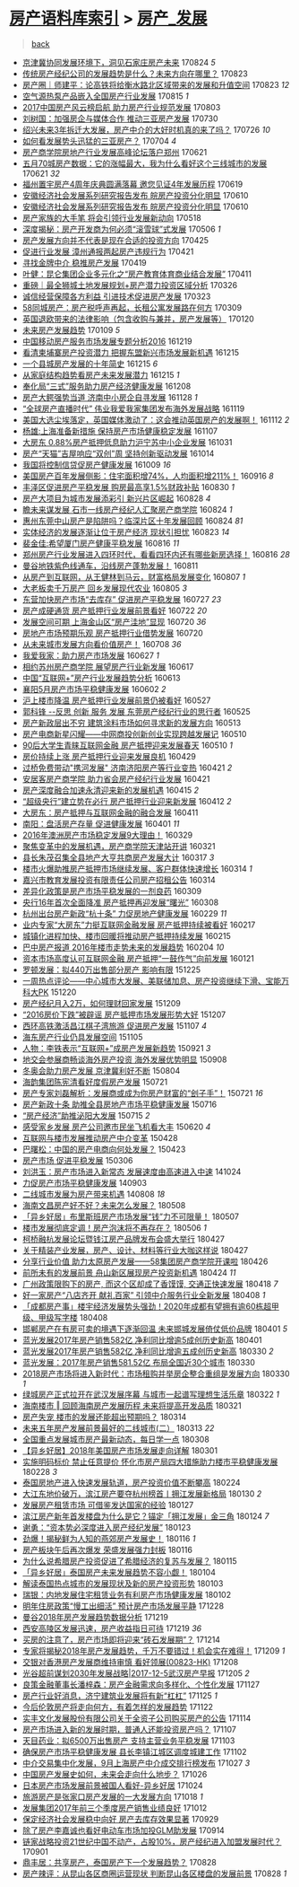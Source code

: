 [房产语料库索引](../../README.md)  > [房产_发展](房产_发展.md)
====
> [back](../README.md)

- [京津冀协同发展环境下，洞见石家庄房产未来](http://jkwz.applinzi.com/ittc/7005430199465018385.html#%E4%BA%AC%E6%B4%A5%E5%86%80%E5%8D%8F%E5%90%8C%E5%8F%91%E5%B1%95%E7%8E%AF%E5%A2%83%E4%B8%8B%EF%BC%8C%E6%B4%9E%E8%A7%81%E7%9F%B3%E5%AE%B6%E5%BA%84%E6%88%BF%E4%BA%A7%E6%9C%AA%E6%9D%A5) 170824 *5* 
- [传统房产经纪公司的发展趋势是什么？未来方向在哪里？](http://jkwz.applinzi.com/ittc/7004935876373906448.html#%E4%BC%A0%E7%BB%9F%E6%88%BF%E4%BA%A7%E7%BB%8F%E7%BA%AA%E5%85%AC%E5%8F%B8%E7%9A%84%E5%8F%91%E5%B1%95%E8%B6%8B%E5%8A%BF%E6%98%AF%E4%BB%80%E4%B9%88%EF%BC%9F%E6%9C%AA%E6%9D%A5%E6%96%B9%E5%90%91%E5%9C%A8%E5%93%AA%E9%87%8C%EF%BC%9F) 170823  
- [房产圈｜师建平：论高铁将给衡水路北区域带来的发展和升值空间](http://jkwz.applinzi.com/ittc/7004924527321285648.html#%E6%88%BF%E4%BA%A7%E5%9C%88%EF%BD%9C%E5%B8%88%E5%BB%BA%E5%B9%B3%EF%BC%9A%E8%AE%BA%E9%AB%98%E9%93%81%E5%B0%86%E7%BB%99%E8%A1%A1%E6%B0%B4%E8%B7%AF%E5%8C%97%E5%8C%BA%E5%9F%9F%E5%B8%A6%E6%9D%A5%E7%9A%84%E5%8F%91%E5%B1%95%E5%92%8C%E5%8D%87%E5%80%BC%E7%A9%BA%E9%97%B4) 170823 *12* 
- [空气源热泵产品嵌入全国房产行业发展](http://jkwz.applinzi.com/ittc/7001979346955535376.html#%E7%A9%BA%E6%B0%94%E6%BA%90%E7%83%AD%E6%B3%B5%E4%BA%A7%E5%93%81%E5%B5%8C%E5%85%A5%E5%85%A8%E5%9B%BD%E6%88%BF%E4%BA%A7%E8%A1%8C%E4%B8%9A%E5%8F%91%E5%B1%95) 170815 *1* 
- [2017中国房产风云榜启航 助力房产行业规范发展](http://jkwz.applinzi.com/ittc/6997677154983478289.html#2017%E4%B8%AD%E5%9B%BD%E6%88%BF%E4%BA%A7%E9%A3%8E%E4%BA%91%E6%A6%9C%E5%90%AF%E8%88%AA+%E5%8A%A9%E5%8A%9B%E6%88%BF%E4%BA%A7%E8%A1%8C%E4%B8%9A%E8%A7%84%E8%8C%83%E5%8F%91%E5%B1%95) 170803  
- [刘树国：加强房企与媒体合作 推动三亚房产发展](http://jkwz.applinzi.com/ittc/6996125214021518352.html#%E5%88%98%E6%A0%91%E5%9B%BD%EF%BC%9A%E5%8A%A0%E5%BC%BA%E6%88%BF%E4%BC%81%E4%B8%8E%E5%AA%92%E4%BD%93%E5%90%88%E4%BD%9C+%E6%8E%A8%E5%8A%A8%E4%B8%89%E4%BA%9A%E6%88%BF%E4%BA%A7%E5%8F%91%E5%B1%95) 170730  
- [绍兴未来3年拆迁大发展，房产中介的大好时机真的来了吗？](http://jkwz.applinzi.com/ittc/6994633474609513488.html#%E7%BB%8D%E5%85%B4%E6%9C%AA%E6%9D%A53%E5%B9%B4%E6%8B%86%E8%BF%81%E5%A4%A7%E5%8F%91%E5%B1%95%EF%BC%8C%E6%88%BF%E4%BA%A7%E4%B8%AD%E4%BB%8B%E7%9A%84%E5%A4%A7%E5%A5%BD%E6%97%B6%E6%9C%BA%E7%9C%9F%E7%9A%84%E6%9D%A5%E4%BA%86%E5%90%97%EF%BC%9F) 170726 *10* 
- [如何看发展势头迅猛的三亚房产？](http://jkwz.applinzi.com/ittc/6986247260076508164.html#%E5%A6%82%E4%BD%95%E7%9C%8B%E5%8F%91%E5%B1%95%E5%8A%BF%E5%A4%B4%E8%BF%85%E7%8C%9B%E7%9A%84%E4%B8%89%E4%BA%9A%E6%88%BF%E4%BA%A7%EF%BC%9F) 170704 *4* 
- [房产商学院房地产行业发展高峰论坛落户郑州](http://jkwz.applinzi.com/ittc/6981672627499172869.html#%E6%88%BF%E4%BA%A7%E5%95%86%E5%AD%A6%E9%99%A2%E6%88%BF%E5%9C%B0%E4%BA%A7%E8%A1%8C%E4%B8%9A%E5%8F%91%E5%B1%95%E9%AB%98%E5%B3%B0%E8%AE%BA%E5%9D%9B%E8%90%BD%E6%88%B7%E9%83%91%E5%B7%9E) 170621  
- [五月70城房产数据：它的涨幅最大，我为什么看好这个三线城市的发展](http://jkwz.applinzi.com/ittc/6981499285211186180.html#%E4%BA%94%E6%9C%8870%E5%9F%8E%E6%88%BF%E4%BA%A7%E6%95%B0%E6%8D%AE%EF%BC%9A%E5%AE%83%E7%9A%84%E6%B6%A8%E5%B9%85%E6%9C%80%E5%A4%A7%EF%BC%8C%E6%88%91%E4%B8%BA%E4%BB%80%E4%B9%88%E7%9C%8B%E5%A5%BD%E8%BF%99%E4%B8%AA%E4%B8%89%E7%BA%BF%E5%9F%8E%E5%B8%82%E7%9A%84%E5%8F%91%E5%B1%95) 170621 *32* 
- [福州置宇房产4周年庆典圆满落幕 邀您见证4年发展历程](http://jkwz.applinzi.com/ittc/6980825893239784452.html#%E7%A6%8F%E5%B7%9E%E7%BD%AE%E5%AE%87%E6%88%BF%E4%BA%A74%E5%91%A8%E5%B9%B4%E5%BA%86%E5%85%B8%E5%9C%86%E6%BB%A1%E8%90%BD%E5%B9%95+%E9%82%80%E6%82%A8%E8%A7%81%E8%AF%814%E5%B9%B4%E5%8F%91%E5%B1%95%E5%8E%86%E7%A8%8B) 170619  
- [安徽经济社会发展系列研究报告发布 皖房产投资分化明显](http://jkwz.applinzi.com/ittc/6977678556199912452.html#%E5%AE%89%E5%BE%BD%E7%BB%8F%E6%B5%8E%E7%A4%BE%E4%BC%9A%E5%8F%91%E5%B1%95%E7%B3%BB%E5%88%97%E7%A0%94%E7%A9%B6%E6%8A%A5%E5%91%8A%E5%8F%91%E5%B8%83+%E7%9A%96%E6%88%BF%E4%BA%A7%E6%8A%95%E8%B5%84%E5%88%86%E5%8C%96%E6%98%8E%E6%98%BE) 170610  
- [安徽经济社会发展系列研究报告发布 皖房产投资分化明显](http://jkwz.applinzi.com/ittc/6977635241198879748.html#%E5%AE%89%E5%BE%BD%E7%BB%8F%E6%B5%8E%E7%A4%BE%E4%BC%9A%E5%8F%91%E5%B1%95%E7%B3%BB%E5%88%97%E7%A0%94%E7%A9%B6%E6%8A%A5%E5%91%8A%E5%8F%91%E5%B8%83+%E7%9A%96%E6%88%BF%E4%BA%A7%E6%8A%95%E8%B5%84%E5%88%86%E5%8C%96%E6%98%8E%E6%98%BE) 170610  
- [房产家族的大手笔 将会引领行业发展新动向](http://jkwz.applinzi.com/ittc/6969036971853743109.html#%E6%88%BF%E4%BA%A7%E5%AE%B6%E6%97%8F%E7%9A%84%E5%A4%A7%E6%89%8B%E7%AC%94+%E5%B0%86%E4%BC%9A%E5%BC%95%E9%A2%86%E8%A1%8C%E4%B8%9A%E5%8F%91%E5%B1%95%E6%96%B0%E5%8A%A8%E5%90%91) 170518  
- [深度揭秘：房产开发商为何必须“滚雪球”式发展](http://jkwz.applinzi.com/ittc/6964201399515612164.html#%E6%B7%B1%E5%BA%A6%E6%8F%AD%E7%A7%98%EF%BC%9A%E6%88%BF%E4%BA%A7%E5%BC%80%E5%8F%91%E5%95%86%E4%B8%BA%E4%BD%95%E5%BF%85%E9%A1%BB%E2%80%9C%E6%BB%9A%E9%9B%AA%E7%90%83%E2%80%9D%E5%BC%8F%E5%8F%91%E5%B1%95) 170506 *1* 
- [房产发展方向并不代表是现在合适的投资方向](http://jkwz.applinzi.com/ittc/6960554430251402245.html#%E6%88%BF%E4%BA%A7%E5%8F%91%E5%B1%95%E6%96%B9%E5%90%91%E5%B9%B6%E4%B8%8D%E4%BB%A3%E8%A1%A8%E6%98%AF%E7%8E%B0%E5%9C%A8%E5%90%88%E9%80%82%E7%9A%84%E6%8A%95%E8%B5%84%E6%96%B9%E5%90%91) 170425  
- [促进行业发展 漳州通报两起房产违规行为](http://jkwz.applinzi.com/ittc/6958889166837384196.html#%E4%BF%83%E8%BF%9B%E8%A1%8C%E4%B8%9A%E5%8F%91%E5%B1%95+%E6%BC%B3%E5%B7%9E%E9%80%9A%E6%8A%A5%E4%B8%A4%E8%B5%B7%E6%88%BF%E4%BA%A7%E8%BF%9D%E8%A7%84%E8%A1%8C%E4%B8%BA) 170421  
- [寻找金牌中介 稳推房产发展](http://jkwz.applinzi.com/ittc/6958176780639798277.html#%E5%AF%BB%E6%89%BE%E9%87%91%E7%89%8C%E4%B8%AD%E4%BB%8B+%E7%A8%B3%E6%8E%A8%E6%88%BF%E4%BA%A7%E5%8F%91%E5%B1%95) 170419  
- [叶健：昆仑集团企业多元化之“房产教育体育商业结合发展”](http://jkwz.applinzi.com/ittc/6955326786975040517.html#%E5%8F%B6%E5%81%A5%EF%BC%9A%E6%98%86%E4%BB%91%E9%9B%86%E5%9B%A2%E4%BC%81%E4%B8%9A%E5%A4%9A%E5%85%83%E5%8C%96%E4%B9%8B%E2%80%9C%E6%88%BF%E4%BA%A7%E6%95%99%E8%82%B2%E4%BD%93%E8%82%B2%E5%95%86%E4%B8%9A%E7%BB%93%E5%90%88%E5%8F%91%E5%B1%95%E2%80%9D) 170411  
- [重磅｜最全狮城土地发展规划+房产潜力投资区域分析](http://jkwz.applinzi.com/ittc/6949453472788382724.html#%E9%87%8D%E7%A3%85%EF%BD%9C%E6%9C%80%E5%85%A8%E7%8B%AE%E5%9F%8E%E5%9C%9F%E5%9C%B0%E5%8F%91%E5%B1%95%E8%A7%84%E5%88%92%2B%E6%88%BF%E4%BA%A7%E6%BD%9C%E5%8A%9B%E6%8A%95%E8%B5%84%E5%8C%BA%E5%9F%9F%E5%88%86%E6%9E%90) 170326  
- [诚信经营保障各方利益 引进技术促进房产发展](http://jkwz.applinzi.com/ittc/6948161198439793669.html#%E8%AF%9A%E4%BF%A1%E7%BB%8F%E8%90%A5%E4%BF%9D%E9%9A%9C%E5%90%84%E6%96%B9%E5%88%A9%E7%9B%8A+%E5%BC%95%E8%BF%9B%E6%8A%80%E6%9C%AF%E4%BF%83%E8%BF%9B%E6%88%BF%E4%BA%A7%E5%8F%91%E5%B1%95) 170323  
- [58同城房产：房产税呼声再起，长租公寓发展路在何方](http://jkwz.applinzi.com/ittc/6943021836429427716.html#58%E5%90%8C%E5%9F%8E%E6%88%BF%E4%BA%A7%EF%BC%9A%E6%88%BF%E4%BA%A7%E7%A8%8E%E5%91%BC%E5%A3%B0%E5%86%8D%E8%B5%B7%EF%BC%8C%E9%95%BF%E7%A7%9F%E5%85%AC%E5%AF%93%E5%8F%91%E5%B1%95%E8%B7%AF%E5%9C%A8%E4%BD%95%E6%96%B9) 170309  
- [英国退欧带来的法律影响（包含收购与兼并，房产发展等）](http://jkwz.applinzi.com/ittc/6925220301838484484.html#%E8%8B%B1%E5%9B%BD%E9%80%80%E6%AC%A7%E5%B8%A6%E6%9D%A5%E7%9A%84%E6%B3%95%E5%BE%8B%E5%BD%B1%E5%93%8D%EF%BC%88%E5%8C%85%E5%90%AB%E6%94%B6%E8%B4%AD%E4%B8%8E%E5%85%BC%E5%B9%B6%EF%BC%8C%E6%88%BF%E4%BA%A7%E5%8F%91%E5%B1%95%E7%AD%89%EF%BC%89) 170120  
- [未来房产发展趋势](http://jkwz.applinzi.com/ittc/6921188227766813700.html#%E6%9C%AA%E6%9D%A5%E6%88%BF%E4%BA%A7%E5%8F%91%E5%B1%95%E8%B6%8B%E5%8A%BF) 170109 *5* 
- [中国移动房产服务市场发展专题分析2016](http://jkwz.applinzi.com/ittc/6913413625535792133.html#%E4%B8%AD%E5%9B%BD%E7%A7%BB%E5%8A%A8%E6%88%BF%E4%BA%A7%E6%9C%8D%E5%8A%A1%E5%B8%82%E5%9C%BA%E5%8F%91%E5%B1%95%E4%B8%93%E9%A2%98%E5%88%86%E6%9E%902016) 161219  
- [看清柬埔寨房产投资潜力 把握东盟新兴市场发展新机遇](http://jkwz.applinzi.com/ittc/6911879301246223365.html#%E7%9C%8B%E6%B8%85%E6%9F%AC%E5%9F%94%E5%AF%A8%E6%88%BF%E4%BA%A7%E6%8A%95%E8%B5%84%E6%BD%9C%E5%8A%9B+%E6%8A%8A%E6%8F%A1%E4%B8%9C%E7%9B%9F%E6%96%B0%E5%85%B4%E5%B8%82%E5%9C%BA%E5%8F%91%E5%B1%95%E6%96%B0%E6%9C%BA%E9%81%87) 161215  
- [一个县城房产发展的十年简史](http://jkwz.applinzi.com/ittc/6911874706780455941.html#%E4%B8%80%E4%B8%AA%E5%8E%BF%E5%9F%8E%E6%88%BF%E4%BA%A7%E5%8F%91%E5%B1%95%E7%9A%84%E5%8D%81%E5%B9%B4%E7%AE%80%E5%8F%B2) 161215 *6* 
- [从家庭结构趋势看房产未来发展潜力](http://jkwz.applinzi.com/ittc/6911817690426901509.html#%E4%BB%8E%E5%AE%B6%E5%BA%AD%E7%BB%93%E6%9E%84%E8%B6%8B%E5%8A%BF%E7%9C%8B%E6%88%BF%E4%BA%A7%E6%9C%AA%E6%9D%A5%E5%8F%91%E5%B1%95%E6%BD%9C%E5%8A%9B) 161215 *1* 
- [奉化局“三式”服务助力房产经济健康发展](http://jkwz.applinzi.com/ittc/6909192262885311493.html#%E5%A5%89%E5%8C%96%E5%B1%80%E2%80%9C%E4%B8%89%E5%BC%8F%E2%80%9D%E6%9C%8D%E5%8A%A1%E5%8A%A9%E5%8A%9B%E6%88%BF%E4%BA%A7%E7%BB%8F%E6%B5%8E%E5%81%A5%E5%BA%B7%E5%8F%91%E5%B1%95) 161208  
- [房产大鳄强势当道 济南中小房企自寻发展](http://jkwz.applinzi.com/ittc/6905610022880281605.html#%E6%88%BF%E4%BA%A7%E5%A4%A7%E9%B3%84%E5%BC%BA%E5%8A%BF%E5%BD%93%E9%81%93+%E6%B5%8E%E5%8D%97%E4%B8%AD%E5%B0%8F%E6%88%BF%E4%BC%81%E8%87%AA%E5%AF%BB%E5%8F%91%E5%B1%95) 161128 *1* 
- [“全球房产直播时代” 伟业我爱我家集团发布海外发展战略](http://jkwz.applinzi.com/ittc/6902223402332324869.html#%E2%80%9C%E5%85%A8%E7%90%83%E6%88%BF%E4%BA%A7%E7%9B%B4%E6%92%AD%E6%97%B6%E4%BB%A3%E2%80%9D+%E4%BC%9F%E4%B8%9A%E6%88%91%E7%88%B1%E6%88%91%E5%AE%B6%E9%9B%86%E5%9B%A2%E5%8F%91%E5%B8%83%E6%B5%B7%E5%A4%96%E5%8F%91%E5%B1%95%E6%88%98%E7%95%A5) 161119  
- [美国大选尘埃落定，英国媒体激动了：这会推动英国房产的发展啊！](http://jkwz.applinzi.com/ittc/6899392913644979205.html#%E7%BE%8E%E5%9B%BD%E5%A4%A7%E9%80%89%E5%B0%98%E5%9F%83%E8%90%BD%E5%AE%9A%EF%BC%8C%E8%8B%B1%E5%9B%BD%E5%AA%92%E4%BD%93%E6%BF%80%E5%8A%A8%E4%BA%86%EF%BC%9A%E8%BF%99%E4%BC%9A%E6%8E%A8%E5%8A%A8%E8%8B%B1%E5%9B%BD%E6%88%BF%E4%BA%A7%E7%9A%84%E5%8F%91%E5%B1%95%E5%95%8A%EF%BC%81) 161112 *2* 
- [杨雄:上海准备新措施 保持房产市场健康稳定发展](http://jkwz.applinzi.com/ittc/6897723111511688196.html#%E6%9D%A8%E9%9B%84%3A%E4%B8%8A%E6%B5%B7%E5%87%86%E5%A4%87%E6%96%B0%E6%8E%AA%E6%96%BD+%E4%BF%9D%E6%8C%81%E6%88%BF%E4%BA%A7%E5%B8%82%E5%9C%BA%E5%81%A5%E5%BA%B7%E7%A8%B3%E5%AE%9A%E5%8F%91%E5%B1%95) 161107  
- [大房东 0.88%房产抵押低息助力沪宁苏中小企业发展](http://jkwz.applinzi.com/ittc/6895198254282572804.html#%E5%A4%A7%E6%88%BF%E4%B8%9C+0.88%25%E6%88%BF%E4%BA%A7%E6%8A%B5%E6%8A%BC%E4%BD%8E%E6%81%AF%E5%8A%A9%E5%8A%9B%E6%B2%AA%E5%AE%81%E8%8B%8F%E4%B8%AD%E5%B0%8F%E4%BC%81%E4%B8%9A%E5%8F%91%E5%B1%95) 161031  
- [房产“天猫”吉屋响应“双创”周 坚持创新驱动发展](http://jkwz.applinzi.com/ittc/6888808974102561796.html#%E6%88%BF%E4%BA%A7%E2%80%9C%E5%A4%A9%E7%8C%AB%E2%80%9D%E5%90%89%E5%B1%8B%E5%93%8D%E5%BA%94%E2%80%9C%E5%8F%8C%E5%88%9B%E2%80%9D%E5%91%A8+%E5%9D%9A%E6%8C%81%E5%88%9B%E6%96%B0%E9%A9%B1%E5%8A%A8%E5%8F%91%E5%B1%95) 161014  
- [我国将控制信贷促房产健康发展](http://jkwz.applinzi.com/ittc/6886828647901561860.html#%E6%88%91%E5%9B%BD%E5%B0%86%E6%8E%A7%E5%88%B6%E4%BF%A1%E8%B4%B7%E4%BF%83%E6%88%BF%E4%BA%A7%E5%81%A5%E5%BA%B7%E5%8F%91%E5%B1%95) 161009 *16* 
- [美国房产百年发展侧影：住宅面积增74%，人均面积增211%！](http://jkwz.applinzi.com/ittc/6878491061814559749.html#%E7%BE%8E%E5%9B%BD%E6%88%BF%E4%BA%A7%E7%99%BE%E5%B9%B4%E5%8F%91%E5%B1%95%E4%BE%A7%E5%BD%B1%EF%BC%9A%E4%BD%8F%E5%AE%85%E9%9D%A2%E7%A7%AF%E5%A2%9E74%25%EF%BC%8C%E4%BA%BA%E5%9D%87%E9%9D%A2%E7%A7%AF%E5%A2%9E211%25%EF%BC%81) 160916 *8* 
- [丰泽区促进房产平稳发展 购房最高享1.5%财政补贴](http://jkwz.applinzi.com/ittc/6872075780598793221.html#%E4%B8%B0%E6%B3%BD%E5%8C%BA%E4%BF%83%E8%BF%9B%E6%88%BF%E4%BA%A7%E5%B9%B3%E7%A8%B3%E5%8F%91%E5%B1%95+%E8%B4%AD%E6%88%BF%E6%9C%80%E9%AB%98%E4%BA%AB1.5%25%E8%B4%A2%E6%94%BF%E8%A1%A5%E8%B4%B4) 160830 *1* 
- [房产大项目为城市发展添彩引 新兴片区崛起](http://jkwz.applinzi.com/ittc/6871316245617574916.html#%E6%88%BF%E4%BA%A7%E5%A4%A7%E9%A1%B9%E7%9B%AE%E4%B8%BA%E5%9F%8E%E5%B8%82%E5%8F%91%E5%B1%95%E6%B7%BB%E5%BD%A9%E5%BC%95+%E6%96%B0%E5%85%B4%E7%89%87%E5%8C%BA%E5%B4%9B%E8%B5%B7) 160828 *4* 
- [瞻未来谋发展 石市一线房产经纪人汇聚房产商学院](http://jkwz.applinzi.com/ittc/6870058671966520325.html#%E7%9E%BB%E6%9C%AA%E6%9D%A5%E8%B0%8B%E5%8F%91%E5%B1%95+%E7%9F%B3%E5%B8%82%E4%B8%80%E7%BA%BF%E6%88%BF%E4%BA%A7%E7%BB%8F%E7%BA%AA%E4%BA%BA%E6%B1%87%E8%81%9A%E6%88%BF%E4%BA%A7%E5%95%86%E5%AD%A6%E9%99%A2) 160824 *1* 
- [惠州东莞中山房产是陷阱吗？临深片区十年发展回顾](http://jkwz.applinzi.com/ittc/6869861527833805828.html#%E6%83%A0%E5%B7%9E%E4%B8%9C%E8%8E%9E%E4%B8%AD%E5%B1%B1%E6%88%BF%E4%BA%A7%E6%98%AF%E9%99%B7%E9%98%B1%E5%90%97%EF%BC%9F%E4%B8%B4%E6%B7%B1%E7%89%87%E5%8C%BA%E5%8D%81%E5%B9%B4%E5%8F%91%E5%B1%95%E5%9B%9E%E9%A1%BE) 160824 *81* 
- [实体经济的发展逐渐让位于房产经济 现状引担忧](http://jkwz.applinzi.com/ittc/6869600655530001413.html#%E5%AE%9E%E4%BD%93%E7%BB%8F%E6%B5%8E%E7%9A%84%E5%8F%91%E5%B1%95%E9%80%90%E6%B8%90%E8%AE%A9%E4%BD%8D%E4%BA%8E%E6%88%BF%E4%BA%A7%E7%BB%8F%E6%B5%8E+%E7%8E%B0%E7%8A%B6%E5%BC%95%E6%8B%85%E5%BF%A7) 160823 *14* 
- [裴金佳:希望厦门房产健康平稳发展](http://jkwz.applinzi.com/ittc/6867069998920631301.html#%E8%A3%B4%E9%87%91%E4%BD%B3%3A%E5%B8%8C%E6%9C%9B%E5%8E%A6%E9%97%A8%E6%88%BF%E4%BA%A7%E5%81%A5%E5%BA%B7%E5%B9%B3%E7%A8%B3%E5%8F%91%E5%B1%95) 160816 *11* 
- [郑州房产行业发展进入四环时代，看看四环内还有哪些新房选择！](http://jkwz.applinzi.com/ittc/6866909348307141636.html#%E9%83%91%E5%B7%9E%E6%88%BF%E4%BA%A7%E8%A1%8C%E4%B8%9A%E5%8F%91%E5%B1%95%E8%BF%9B%E5%85%A5%E5%9B%9B%E7%8E%AF%E6%97%B6%E4%BB%A3%EF%BC%8C%E7%9C%8B%E7%9C%8B%E5%9B%9B%E7%8E%AF%E5%86%85%E8%BF%98%E6%9C%89%E5%93%AA%E4%BA%9B%E6%96%B0%E6%88%BF%E9%80%89%E6%8B%A9%EF%BC%81) 160816 *28* 
- [曼谷地铁紫色线通车，沿线房产蓬勃发展！](http://jkwz.applinzi.com/ittc/6865169797121311749.html#%E6%9B%BC%E8%B0%B7%E5%9C%B0%E9%93%81%E7%B4%AB%E8%89%B2%E7%BA%BF%E9%80%9A%E8%BD%A6%EF%BC%8C%E6%B2%BF%E7%BA%BF%E6%88%BF%E4%BA%A7%E8%93%AC%E5%8B%83%E5%8F%91%E5%B1%95%EF%BC%81) 160811  
- [从房产到互联网，从王健林到马云，财富格局发展变化](http://jkwz.applinzi.com/ittc/6863664262144328709.html#%E4%BB%8E%E6%88%BF%E4%BA%A7%E5%88%B0%E4%BA%92%E8%81%94%E7%BD%91%EF%BC%8C%E4%BB%8E%E7%8E%8B%E5%81%A5%E6%9E%97%E5%88%B0%E9%A9%AC%E4%BA%91%EF%BC%8C%E8%B4%A2%E5%AF%8C%E6%A0%BC%E5%B1%80%E5%8F%91%E5%B1%95%E5%8F%98%E5%8C%96) 160807 *1* 
- [大老板卖千万房产 回乡发展现代农业](http://jkwz.applinzi.com/ittc/6862907526563234820.html#%E5%A4%A7%E8%80%81%E6%9D%BF%E5%8D%96%E5%8D%83%E4%B8%87%E6%88%BF%E4%BA%A7+%E5%9B%9E%E4%B9%A1%E5%8F%91%E5%B1%95%E7%8E%B0%E4%BB%A3%E5%86%9C%E4%B8%9A) 160805 *3* 
- [东营加快房产市场“去库存” 促进房产平稳发展](http://jkwz.applinzi.com/ittc/6859475242761864197.html#%E4%B8%9C%E8%90%A5%E5%8A%A0%E5%BF%AB%E6%88%BF%E4%BA%A7%E5%B8%82%E5%9C%BA%E2%80%9C%E5%8E%BB%E5%BA%93%E5%AD%98%E2%80%9D+%E4%BF%83%E8%BF%9B%E6%88%BF%E4%BA%A7%E5%B9%B3%E7%A8%B3%E5%8F%91%E5%B1%95) 160727 *23* 
- [房产成硬通货 房产抵押行业发展前景看好](http://jkwz.applinzi.com/ittc/6857693913598657541.html#%E6%88%BF%E4%BA%A7%E6%88%90%E7%A1%AC%E9%80%9A%E8%B4%A7+%E6%88%BF%E4%BA%A7%E6%8A%B5%E6%8A%BC%E8%A1%8C%E4%B8%9A%E5%8F%91%E5%B1%95%E5%89%8D%E6%99%AF%E7%9C%8B%E5%A5%BD) 160722 *20* 
- [发展空间可期 上海金山区“房产洼地”显现](http://jkwz.applinzi.com/ittc/6856977016976573444.html#%E5%8F%91%E5%B1%95%E7%A9%BA%E9%97%B4%E5%8F%AF%E6%9C%9F+%E4%B8%8A%E6%B5%B7%E9%87%91%E5%B1%B1%E5%8C%BA%E2%80%9C%E6%88%BF%E4%BA%A7%E6%B4%BC%E5%9C%B0%E2%80%9D%E6%98%BE%E7%8E%B0) 160720 *36* 
- [房地产市场预期乐观 房产抵押行业借势发展](http://jkwz.applinzi.com/ittc/6856966563978281988.html#%E6%88%BF%E5%9C%B0%E4%BA%A7%E5%B8%82%E5%9C%BA%E9%A2%84%E6%9C%9F%E4%B9%90%E8%A7%82+%E6%88%BF%E4%BA%A7%E6%8A%B5%E6%8A%BC%E8%A1%8C%E4%B8%9A%E5%80%9F%E5%8A%BF%E5%8F%91%E5%B1%95) 160720  
- [从未来城市发展方向看价值房产！](http://jkwz.applinzi.com/ittc/6852416173031031813.html#%E4%BB%8E%E6%9C%AA%E6%9D%A5%E5%9F%8E%E5%B8%82%E5%8F%91%E5%B1%95%E6%96%B9%E5%90%91%E7%9C%8B%E4%BB%B7%E5%80%BC%E6%88%BF%E4%BA%A7%EF%BC%81) 160708 *36* 
- [我爱我家：助力房产市场发展](http://jkwz.applinzi.com/ittc/6848445118490870788.html#%E6%88%91%E7%88%B1%E6%88%91%E5%AE%B6%EF%BC%9A%E5%8A%A9%E5%8A%9B%E6%88%BF%E4%BA%A7%E5%B8%82%E5%9C%BA%E5%8F%91%E5%B1%95) 160627 *1* 
- [相约苏州房产商学院 展望房产行业新发展](http://jkwz.applinzi.com/ittc/6844707724994282501.html#%E7%9B%B8%E7%BA%A6%E8%8B%8F%E5%B7%9E%E6%88%BF%E4%BA%A7%E5%95%86%E5%AD%A6%E9%99%A2+%E5%B1%95%E6%9C%9B%E6%88%BF%E4%BA%A7%E8%A1%8C%E4%B8%9A%E6%96%B0%E5%8F%91%E5%B1%95) 160617  
- [中国“互联网+”房产行业发展趋势分析](http://jkwz.applinzi.com/ittc/6843173101537592324.html#%E4%B8%AD%E5%9B%BD%E2%80%9C%E4%BA%92%E8%81%94%E7%BD%91%2B%E2%80%9D%E6%88%BF%E4%BA%A7%E8%A1%8C%E4%B8%9A%E5%8F%91%E5%B1%95%E8%B6%8B%E5%8A%BF%E5%88%86%E6%9E%90) 160613  
- [襄阳5月房产市场平稳健康发展](http://jkwz.applinzi.com/ittc/6839061747142755332.html#%E8%A5%84%E9%98%B35%E6%9C%88%E6%88%BF%E4%BA%A7%E5%B8%82%E5%9C%BA%E5%B9%B3%E7%A8%B3%E5%81%A5%E5%BA%B7%E5%8F%91%E5%B1%95) 160602 *2* 
- [沪上楼市降温 房产抵押行业发展前景仍被看好](http://jkwz.applinzi.com/ittc/6836879066594280453.html#%E6%B2%AA%E4%B8%8A%E6%A5%BC%E5%B8%82%E9%99%8D%E6%B8%A9+%E6%88%BF%E4%BA%A7%E6%8A%B5%E6%8A%BC%E8%A1%8C%E4%B8%9A%E5%8F%91%E5%B1%95%E5%89%8D%E6%99%AF%E4%BB%8D%E8%A2%AB%E7%9C%8B%E5%A5%BD) 160527  
- [郭科锋 --反思 创新 服务 发展 东莞房产经纪行业的思行者](http://jkwz.applinzi.com/ittc/6836113712444081156.html#%E9%83%AD%E7%A7%91%E9%94%8B+--%E5%8F%8D%E6%80%9D+%E5%88%9B%E6%96%B0+%E6%9C%8D%E5%8A%A1+%E5%8F%91%E5%B1%95+%E4%B8%9C%E8%8E%9E%E6%88%BF%E4%BA%A7%E7%BB%8F%E7%BA%AA%E8%A1%8C%E4%B8%9A%E7%9A%84%E6%80%9D%E8%A1%8C%E8%80%85) 160525  
- [房产新政层出不穷 建筑涂料市场如何寻求新的发展方向](http://jkwz.applinzi.com/ittc/6831638098114774021.html#%E6%88%BF%E4%BA%A7%E6%96%B0%E6%94%BF%E5%B1%82%E5%87%BA%E4%B8%8D%E7%A9%B7+%E5%BB%BA%E7%AD%91%E6%B6%82%E6%96%99%E5%B8%82%E5%9C%BA%E5%A6%82%E4%BD%95%E5%AF%BB%E6%B1%82%E6%96%B0%E7%9A%84%E5%8F%91%E5%B1%95%E6%96%B9%E5%90%91) 160513  
- [房产电商新星闪耀——中网商投创新创业实现跨越发展记](http://jkwz.applinzi.com/ittc/6830662902755099653.html#%E6%88%BF%E4%BA%A7%E7%94%B5%E5%95%86%E6%96%B0%E6%98%9F%E9%97%AA%E8%80%80%E2%80%94%E2%80%94%E4%B8%AD%E7%BD%91%E5%95%86%E6%8A%95%E5%88%9B%E6%96%B0%E5%88%9B%E4%B8%9A%E5%AE%9E%E7%8E%B0%E8%B7%A8%E8%B6%8A%E5%8F%91%E5%B1%95%E8%AE%B0) 160510  
- [90后大学生青睐互联网金融 房产抵押迎来发展春天](http://jkwz.applinzi.com/ittc/6830546716105114629.html#90%E5%90%8E%E5%A4%A7%E5%AD%A6%E7%94%9F%E9%9D%92%E7%9D%90%E4%BA%92%E8%81%94%E7%BD%91%E9%87%91%E8%9E%8D+%E6%88%BF%E4%BA%A7%E6%8A%B5%E6%8A%BC%E8%BF%8E%E6%9D%A5%E5%8F%91%E5%B1%95%E6%98%A5%E5%A4%A9) 160510 *1* 
- [房价持续上涨 房产抵押行业迎来发展良机](http://jkwz.applinzi.com/ittc/6826529053133505540.html#%E6%88%BF%E4%BB%B7%E6%8C%81%E7%BB%AD%E4%B8%8A%E6%B6%A8+%E6%88%BF%E4%BA%A7%E6%8A%B5%E6%8A%BC%E8%A1%8C%E4%B8%9A%E8%BF%8E%E6%9D%A5%E5%8F%91%E5%B1%95%E8%89%AF%E6%9C%BA) 160429  
- [过桥免费带动&quot;携河发展&quot; 济南济阳房产等行业变热](http://jkwz.applinzi.com/ittc/6823545320495383557.html#%E8%BF%87%E6%A1%A5%E5%85%8D%E8%B4%B9%E5%B8%A6%E5%8A%A8%26quot%3B%E6%90%BA%E6%B2%B3%E5%8F%91%E5%B1%95%26quot%3B+%E6%B5%8E%E5%8D%97%E6%B5%8E%E9%98%B3%E6%88%BF%E4%BA%A7%E7%AD%89%E8%A1%8C%E4%B8%9A%E5%8F%98%E7%83%AD) 160421 *2* 
- [安居客房产商学院 助力省会房产经纪行业发展](http://jkwz.applinzi.com/ittc/6823469691057996805.html#%E5%AE%89%E5%B1%85%E5%AE%A2%E6%88%BF%E4%BA%A7%E5%95%86%E5%AD%A6%E9%99%A2+%E5%8A%A9%E5%8A%9B%E7%9C%81%E4%BC%9A%E6%88%BF%E4%BA%A7%E7%BB%8F%E7%BA%AA%E8%A1%8C%E4%B8%9A%E5%8F%91%E5%B1%95) 160421  
- [房产深度融合加速永清迎来新的发展机遇](http://jkwz.applinzi.com/ittc/6821312640353567749.html#%E6%88%BF%E4%BA%A7%E6%B7%B1%E5%BA%A6%E8%9E%8D%E5%90%88%E5%8A%A0%E9%80%9F%E6%B0%B8%E6%B8%85%E8%BF%8E%E6%9D%A5%E6%96%B0%E7%9A%84%E5%8F%91%E5%B1%95%E6%9C%BA%E9%81%87) 160415 *2* 
- [“超级央行”建立势在必行 房产抵押行业迎来新发展](http://jkwz.applinzi.com/ittc/6820267022579401732.html#%E2%80%9C%E8%B6%85%E7%BA%A7%E5%A4%AE%E8%A1%8C%E2%80%9D%E5%BB%BA%E7%AB%8B%E5%8A%BF%E5%9C%A8%E5%BF%85%E8%A1%8C+%E6%88%BF%E4%BA%A7%E6%8A%B5%E6%8A%BC%E8%A1%8C%E4%B8%9A%E8%BF%8E%E6%9D%A5%E6%96%B0%E5%8F%91%E5%B1%95) 160412 *2* 
- [大房东：房产抵押与互联网金融的融合发展](http://jkwz.applinzi.com/ittc/6819850950571197445.html#%E5%A4%A7%E6%88%BF%E4%B8%9C%EF%BC%9A%E6%88%BF%E4%BA%A7%E6%8A%B5%E6%8A%BC%E4%B8%8E%E4%BA%92%E8%81%94%E7%BD%91%E9%87%91%E8%9E%8D%E7%9A%84%E8%9E%8D%E5%90%88%E5%8F%91%E5%B1%95) 160411  
- [南阳：盘活房产存量 促进健康发展](http://jkwz.applinzi.com/ittc/6816139913011414020.html#%E5%8D%97%E9%98%B3%EF%BC%9A%E7%9B%98%E6%B4%BB%E6%88%BF%E4%BA%A7%E5%AD%98%E9%87%8F+%E4%BF%83%E8%BF%9B%E5%81%A5%E5%BA%B7%E5%8F%91%E5%B1%95) 160401 *11* 
- [2016年澳洲房产市场稳定发展9大理由！](http://jkwz.applinzi.com/ittc/6815020912277455876.html#2016%E5%B9%B4%E6%BE%B3%E6%B4%B2%E6%88%BF%E4%BA%A7%E5%B8%82%E5%9C%BA%E7%A8%B3%E5%AE%9A%E5%8F%91%E5%B1%959%E5%A4%A7%E7%90%86%E7%94%B1%EF%BC%81) 160329  
- [聚焦变革中的发展机遇，房产商学院天津站开讲](http://jkwz.applinzi.com/ittc/6812081207508468740.html#%E8%81%9A%E7%84%A6%E5%8F%98%E9%9D%A9%E4%B8%AD%E7%9A%84%E5%8F%91%E5%B1%95%E6%9C%BA%E9%81%87%EF%BC%8C%E6%88%BF%E4%BA%A7%E5%95%86%E5%AD%A6%E9%99%A2%E5%A4%A9%E6%B4%A5%E7%AB%99%E5%BC%80%E8%AE%B2) 160321  
- [县长朱茂召集全县地产大亨共商房产发展大计](http://jkwz.applinzi.com/ittc/6810585289386886149.html#%E5%8E%BF%E9%95%BF%E6%9C%B1%E8%8C%82%E5%8F%AC%E9%9B%86%E5%85%A8%E5%8E%BF%E5%9C%B0%E4%BA%A7%E5%A4%A7%E4%BA%A8%E5%85%B1%E5%95%86%E6%88%BF%E4%BA%A7%E5%8F%91%E5%B1%95%E5%A4%A7%E8%AE%A1) 160317 *3* 
- [楼市火爆助推房产抵押市场继续发展、客户群体快速增长](http://jkwz.applinzi.com/ittc/6809523367304496132.html#%E6%A5%BC%E5%B8%82%E7%81%AB%E7%88%86%E5%8A%A9%E6%8E%A8%E6%88%BF%E4%BA%A7%E6%8A%B5%E6%8A%BC%E5%B8%82%E5%9C%BA%E7%BB%A7%E7%BB%AD%E5%8F%91%E5%B1%95%E3%80%81%E5%AE%A2%E6%88%B7%E7%BE%A4%E4%BD%93%E5%BF%AB%E9%80%9F%E5%A2%9E%E9%95%BF) 160314 *1* 
- [嘉兴市教育发展投资有限责任公司房产招租公告](http://jkwz.applinzi.com/ittc/6809434135898620932.html#%E5%98%89%E5%85%B4%E5%B8%82%E6%95%99%E8%82%B2%E5%8F%91%E5%B1%95%E6%8A%95%E8%B5%84%E6%9C%89%E9%99%90%E8%B4%A3%E4%BB%BB%E5%85%AC%E5%8F%B8%E6%88%BF%E4%BA%A7%E6%8B%9B%E7%A7%9F%E5%85%AC%E5%91%8A) 160314  
- [差异化政策是房产市场平稳发展的一剂良药](http://jkwz.applinzi.com/ittc/6807540836199826436.html#%E5%B7%AE%E5%BC%82%E5%8C%96%E6%94%BF%E7%AD%96%E6%98%AF%E6%88%BF%E4%BA%A7%E5%B8%82%E5%9C%BA%E5%B9%B3%E7%A8%B3%E5%8F%91%E5%B1%95%E7%9A%84%E4%B8%80%E5%89%82%E8%89%AF%E8%8D%AF) 160309  
- [央行16年首次全面降准 房产抵押再迎发展“曙光”](http://jkwz.applinzi.com/ittc/6807228324090741765.html#%E5%A4%AE%E8%A1%8C16%E5%B9%B4%E9%A6%96%E6%AC%A1%E5%85%A8%E9%9D%A2%E9%99%8D%E5%87%86+%E6%88%BF%E4%BA%A7%E6%8A%B5%E6%8A%BC%E5%86%8D%E8%BF%8E%E5%8F%91%E5%B1%95%E2%80%9C%E6%9B%99%E5%85%89%E2%80%9D) 160308  
- [杭州出台房产新政“杭十条” 力促房地产健康发展](http://jkwz.applinzi.com/ittc/6804260842124084229.html#%E6%9D%AD%E5%B7%9E%E5%87%BA%E5%8F%B0%E6%88%BF%E4%BA%A7%E6%96%B0%E6%94%BF%E2%80%9C%E6%9D%AD%E5%8D%81%E6%9D%A1%E2%80%9D+%E5%8A%9B%E4%BF%83%E6%88%BF%E5%9C%B0%E4%BA%A7%E5%81%A5%E5%BA%B7%E5%8F%91%E5%B1%95) 160229 *11* 
- [业内专家“大房东”力挺互联网金融发展 房产抵押持续被看好](http://jkwz.applinzi.com/ittc/6799812223719441412.html#%E4%B8%9A%E5%86%85%E4%B8%93%E5%AE%B6%E2%80%9C%E5%A4%A7%E6%88%BF%E4%B8%9C%E2%80%9D%E5%8A%9B%E6%8C%BA%E4%BA%92%E8%81%94%E7%BD%91%E9%87%91%E8%9E%8D%E5%8F%91%E5%B1%95+%E6%88%BF%E4%BA%A7%E6%8A%B5%E6%8A%BC%E6%8C%81%E7%BB%AD%E8%A2%AB%E7%9C%8B%E5%A5%BD) 160217  
- [城镇化进程加快、楼市回暖将推动房产抵押持续发展](http://jkwz.applinzi.com/ittc/6799141463229203460.html#%E5%9F%8E%E9%95%87%E5%8C%96%E8%BF%9B%E7%A8%8B%E5%8A%A0%E5%BF%AB%E3%80%81%E6%A5%BC%E5%B8%82%E5%9B%9E%E6%9A%96%E5%B0%86%E6%8E%A8%E5%8A%A8%E6%88%BF%E4%BA%A7%E6%8A%B5%E6%8A%BC%E6%8C%81%E7%BB%AD%E5%8F%91%E5%B1%95) 160215  
- [巴中房产报道 2016年楼市走势未来的发展趋势](http://jkwz.applinzi.com/ittc/6794904623164949508.html#%E5%B7%B4%E4%B8%AD%E6%88%BF%E4%BA%A7%E6%8A%A5%E9%81%93+2016%E5%B9%B4%E6%A5%BC%E5%B8%82%E8%B5%B0%E5%8A%BF%E6%9C%AA%E6%9D%A5%E7%9A%84%E5%8F%91%E5%B1%95%E8%B6%8B%E5%8A%BF) 160204 *10* 
- [资本市场高度认可互联网金融 房产抵押“一鼓作气”向前发展](http://jkwz.applinzi.com/ittc/6789820008603583493.html#%E8%B5%84%E6%9C%AC%E5%B8%82%E5%9C%BA%E9%AB%98%E5%BA%A6%E8%AE%A4%E5%8F%AF%E4%BA%92%E8%81%94%E7%BD%91%E9%87%91%E8%9E%8D+%E6%88%BF%E4%BA%A7%E6%8A%B5%E6%8A%BC%E2%80%9C%E4%B8%80%E9%BC%93%E4%BD%9C%E6%B0%94%E2%80%9D%E5%90%91%E5%89%8D%E5%8F%91%E5%B1%95) 160121  
- [罗顿发展：拟440万出售部分房产 影响有限](http://jkwz.applinzi.com/ittc/6779831343995421700.html#%E7%BD%97%E9%A1%BF%E5%8F%91%E5%B1%95%EF%BC%9A%E6%8B%9F440%E4%B8%87%E5%87%BA%E5%94%AE%E9%83%A8%E5%88%86%E6%88%BF%E4%BA%A7+%E5%BD%B1%E5%93%8D%E6%9C%89%E9%99%90) 151225  
- [一周热点评论——中心城市大发展、美联储加息、房产投资继续下滑、宝能万科大PK](http://jkwz.applinzi.com/ittc/6777797356724683781.html#%E4%B8%80%E5%91%A8%E7%83%AD%E7%82%B9%E8%AF%84%E8%AE%BA%E2%80%94%E2%80%94%E4%B8%AD%E5%BF%83%E5%9F%8E%E5%B8%82%E5%A4%A7%E5%8F%91%E5%B1%95%E3%80%81%E7%BE%8E%E8%81%94%E5%82%A8%E5%8A%A0%E6%81%AF%E3%80%81%E6%88%BF%E4%BA%A7%E6%8A%95%E8%B5%84%E7%BB%A7%E7%BB%AD%E4%B8%8B%E6%BB%91%E3%80%81%E5%AE%9D%E8%83%BD%E4%B8%87%E7%A7%91%E5%A4%A7PK) 151220  
- [房产经纪月入2万，如何理财回家发展](http://jkwz.applinzi.com/ittc/6773831591415776261.html#%E6%88%BF%E4%BA%A7%E7%BB%8F%E7%BA%AA%E6%9C%88%E5%85%A52%E4%B8%87%EF%BC%8C%E5%A6%82%E4%BD%95%E7%90%86%E8%B4%A2%E5%9B%9E%E5%AE%B6%E5%8F%91%E5%B1%95) 151209  
- [“2016房价下跌”被辟谣 房产抵押市场发展形势大好](http://jkwz.applinzi.com/ittc/6773058890786931717.html#%E2%80%9C2016%E6%88%BF%E4%BB%B7%E4%B8%8B%E8%B7%8C%E2%80%9D%E8%A2%AB%E8%BE%9F%E8%B0%A3+%E6%88%BF%E4%BA%A7%E6%8A%B5%E6%8A%BC%E5%B8%82%E5%9C%BA%E5%8F%91%E5%B1%95%E5%BD%A2%E5%8A%BF%E5%A4%A7%E5%A5%BD) 151207  
- [西环高铁激活昌江棋子湾旅游 促进房产发展](http://jkwz.applinzi.com/ittc/6761874068873937925.html#%E8%A5%BF%E7%8E%AF%E9%AB%98%E9%93%81%E6%BF%80%E6%B4%BB%E6%98%8C%E6%B1%9F%E6%A3%8B%E5%AD%90%E6%B9%BE%E6%97%85%E6%B8%B8+%E4%BF%83%E8%BF%9B%E6%88%BF%E4%BA%A7%E5%8F%91%E5%B1%95) 151107 *4* 
- [海东房产行业仍具发展空间](http://jkwz.applinzi.com/ittc/6761152751010857988.html#%E6%B5%B7%E4%B8%9C%E6%88%BF%E4%BA%A7%E8%A1%8C%E4%B8%9A%E4%BB%8D%E5%85%B7%E5%8F%91%E5%B1%95%E7%A9%BA%E9%97%B4) 151105  
- [人物：李铁表示“互联网+”成房产发展新趋势](http://jkwz.applinzi.com/ittc/6744423545209783301.html#%E4%BA%BA%E7%89%A9%EF%BC%9A%E6%9D%8E%E9%93%81%E8%A1%A8%E7%A4%BA%E2%80%9C%E4%BA%92%E8%81%94%E7%BD%91%2B%E2%80%9D%E6%88%90%E6%88%BF%E4%BA%A7%E5%8F%91%E5%B1%95%E6%96%B0%E8%B6%8B%E5%8A%BF) 150921 *3* 
- [地交会参展商畅谈海外房产投资 海外发展优势明显](http://jkwz.applinzi.com/ittc/6739723734295561220.html#%E5%9C%B0%E4%BA%A4%E4%BC%9A%E5%8F%82%E5%B1%95%E5%95%86%E7%95%85%E8%B0%88%E6%B5%B7%E5%A4%96%E6%88%BF%E4%BA%A7%E6%8A%95%E8%B5%84+%E6%B5%B7%E5%A4%96%E5%8F%91%E5%B1%95%E4%BC%98%E5%8A%BF%E6%98%8E%E6%98%BE) 150908  
- [冬奥会助力房产发展 京津冀利好不断](http://jkwz.applinzi.com/ittc/547650615547049449.html#%E5%86%AC%E5%A5%A5%E4%BC%9A%E5%8A%A9%E5%8A%9B%E6%88%BF%E4%BA%A7%E5%8F%91%E5%B1%95+%E4%BA%AC%E6%B4%A5%E5%86%80%E5%88%A9%E5%A5%BD%E4%B8%8D%E6%96%AD) 150804  
- [海韵集团陈宪清看好度假房产发展](http://jkwz.applinzi.com/ittc/547650611431801627.html#%E6%B5%B7%E9%9F%B5%E9%9B%86%E5%9B%A2%E9%99%88%E5%AE%AA%E6%B8%85%E7%9C%8B%E5%A5%BD%E5%BA%A6%E5%81%87%E6%88%BF%E4%BA%A7%E5%8F%91%E5%B1%95) 150721  
- [房产专家刘磊解析：发展商或成为你房产财富的“刽子手”！](http://jkwz.applinzi.com/ittc/547650615151023619.html#%E6%88%BF%E4%BA%A7%E4%B8%93%E5%AE%B6%E5%88%98%E7%A3%8A%E8%A7%A3%E6%9E%90%EF%BC%9A%E5%8F%91%E5%B1%95%E5%95%86%E6%88%96%E6%88%90%E4%B8%BA%E4%BD%A0%E6%88%BF%E4%BA%A7%E8%B4%A2%E5%AF%8C%E7%9A%84%E2%80%9C%E5%88%BD%E5%AD%90%E6%89%8B%E2%80%9D%EF%BC%81) 150721 *16* 
- [房产新政十条 助推全县房地产市场平稳健康发展](http://jkwz.applinzi.com/ittc/547650611429527118.html#%E6%88%BF%E4%BA%A7%E6%96%B0%E6%94%BF%E5%8D%81%E6%9D%A1+%E5%8A%A9%E6%8E%A8%E5%85%A8%E5%8E%BF%E6%88%BF%E5%9C%B0%E4%BA%A7%E5%B8%82%E5%9C%BA%E5%B9%B3%E7%A8%B3%E5%81%A5%E5%BA%B7%E5%8F%91%E5%B1%95) 150716  
- [“房产经济”助推泌阳大发展](http://jkwz.applinzi.com/ittc/547650614945166459.html#%E2%80%9C%E6%88%BF%E4%BA%A7%E7%BB%8F%E6%B5%8E%E2%80%9D%E5%8A%A9%E6%8E%A8%E6%B3%8C%E9%98%B3%E5%A4%A7%E5%8F%91%E5%B1%95) 150715 *2* 
- [感受家乡发展 房产公司邀市民坐飞机看大丰](http://jkwz.applinzi.com/ittc/547650611422849904.html#%E6%84%9F%E5%8F%97%E5%AE%B6%E4%B9%A1%E5%8F%91%E5%B1%95+%E6%88%BF%E4%BA%A7%E5%85%AC%E5%8F%B8%E9%82%80%E5%B8%82%E6%B0%91%E5%9D%90%E9%A3%9E%E6%9C%BA%E7%9C%8B%E5%A4%A7%E4%B8%B0) 150620 *4* 
- [互联网与楼市发展推动房产中介变革](http://jkwz.applinzi.com/ittc/547650611408053302.html#%E4%BA%92%E8%81%94%E7%BD%91%E4%B8%8E%E6%A5%BC%E5%B8%82%E5%8F%91%E5%B1%95%E6%8E%A8%E5%8A%A8%E6%88%BF%E4%BA%A7%E4%B8%AD%E4%BB%8B%E5%8F%98%E9%9D%A9) 150428  
- [巴曙松：中国的房产电商向何处发展？](http://jkwz.applinzi.com/ittc/547650611406615857.html#%E5%B7%B4%E6%9B%99%E6%9D%BE%EF%BC%9A%E4%B8%AD%E5%9B%BD%E7%9A%84%E6%88%BF%E4%BA%A7%E7%94%B5%E5%95%86%E5%90%91%E4%BD%95%E5%A4%84%E5%8F%91%E5%B1%95%EF%BC%9F) 150423  
- [房产市场 促进平稳发展](http://jkwz.applinzi.com/ittc/547650611393174815.html#%E6%88%BF%E4%BA%A7%E5%B8%82%E5%9C%BA+%E4%BF%83%E8%BF%9B%E5%B9%B3%E7%A8%B3%E5%8F%91%E5%B1%95) 150306  
- [刘洪玉：房产市场进入新常态 发展速度由高速进入中速](http://jkwz.applinzi.com/ittc/547650611375936495.html#%E5%88%98%E6%B4%AA%E7%8E%89%EF%BC%9A%E6%88%BF%E4%BA%A7%E5%B8%82%E5%9C%BA%E8%BF%9B%E5%85%A5%E6%96%B0%E5%B8%B8%E6%80%81+%E5%8F%91%E5%B1%95%E9%80%9F%E5%BA%A6%E7%94%B1%E9%AB%98%E9%80%9F%E8%BF%9B%E5%85%A5%E4%B8%AD%E9%80%9F) 141024  
- [力促房产市场平稳健康发展](http://jkwz.applinzi.com/ittc/547650611373866529.html#%E5%8A%9B%E4%BF%83%E6%88%BF%E4%BA%A7%E5%B8%82%E5%9C%BA%E5%B9%B3%E7%A8%B3%E5%81%A5%E5%BA%B7%E5%8F%91%E5%B1%95) 140903  
- [二线城市发展为房产带来机遇](http://jkwz.applinzi.com/ittc/547650611372051814.html#%E4%BA%8C%E7%BA%BF%E5%9F%8E%E5%B8%82%E5%8F%91%E5%B1%95%E4%B8%BA%E6%88%BF%E4%BA%A7%E5%B8%A6%E6%9D%A5%E6%9C%BA%E9%81%87) 140808 *18* 
- [海南文昌房产好不好？未来怎么发展？](http://jkwz.applinzi.com/ittc/7100765450613031952.html#%E6%B5%B7%E5%8D%97%E6%96%87%E6%98%8C%E6%88%BF%E4%BA%A7%E5%A5%BD%E4%B8%8D%E5%A5%BD%EF%BC%9F%E6%9C%AA%E6%9D%A5%E6%80%8E%E4%B9%88%E5%8F%91%E5%B1%95%EF%BC%9F) 180508  
- [「异乡好居」布里斯班房产市场发展“钱”力不可限量！](http://jkwz.applinzi.com/ittc/7100327351059743755.html#%E3%80%8C%E5%BC%82%E4%B9%A1%E5%A5%BD%E5%B1%85%E3%80%8D%E5%B8%83%E9%87%8C%E6%96%AF%E7%8F%AD%E6%88%BF%E4%BA%A7%E5%B8%82%E5%9C%BA%E5%8F%91%E5%B1%95%E2%80%9C%E9%92%B1%E2%80%9D%E5%8A%9B%E4%B8%8D%E5%8F%AF%E9%99%90%E9%87%8F%EF%BC%81) 180507  
- [楼市发展彻底定调！房产泡沫将不再存在？](http://jkwz.applinzi.com/ittc/7100004989567239175.html#%E6%A5%BC%E5%B8%82%E5%8F%91%E5%B1%95%E5%BD%BB%E5%BA%95%E5%AE%9A%E8%B0%83%EF%BC%81%E6%88%BF%E4%BA%A7%E6%B3%A1%E6%B2%AB%E5%B0%86%E4%B8%8D%E5%86%8D%E5%AD%98%E5%9C%A8%EF%BC%9F) 180506 *1* 
- [柯桥融杭发展论坛暨钱江房产品牌发布会盛大举行](http://jkwz.applinzi.com/ittc/7096715783126385680.html#%E6%9F%AF%E6%A1%A5%E8%9E%8D%E6%9D%AD%E5%8F%91%E5%B1%95%E8%AE%BA%E5%9D%9B%E6%9A%A8%E9%92%B1%E6%B1%9F%E6%88%BF%E4%BA%A7%E5%93%81%E7%89%8C%E5%8F%91%E5%B8%83%E4%BC%9A%E7%9B%9B%E5%A4%A7%E4%B8%BE%E8%A1%8C) 180427  
- [关于精装产业发展，房产、设计、材料等行业大咖这样说](http://jkwz.applinzi.com/ittc/7096691927036724235.html#%E5%85%B3%E4%BA%8E%E7%B2%BE%E8%A3%85%E4%BA%A7%E4%B8%9A%E5%8F%91%E5%B1%95%EF%BC%8C%E6%88%BF%E4%BA%A7%E3%80%81%E8%AE%BE%E8%AE%A1%E3%80%81%E6%9D%90%E6%96%99%E7%AD%89%E8%A1%8C%E4%B8%9A%E5%A4%A7%E5%92%96%E8%BF%99%E6%A0%B7%E8%AF%B4) 180427  
- [分享行业价值 助力太原房产发展——58集团房产商学院开课啦](http://jkwz.applinzi.com/ittc/7096406857818309639.html#%E5%88%86%E4%BA%AB%E8%A1%8C%E4%B8%9A%E4%BB%B7%E5%80%BC+%E5%8A%A9%E5%8A%9B%E5%A4%AA%E5%8E%9F%E6%88%BF%E4%BA%A7%E5%8F%91%E5%B1%95%E2%80%94%E2%80%9458%E9%9B%86%E5%9B%A2%E6%88%BF%E4%BA%A7%E5%95%86%E5%AD%A6%E9%99%A2%E5%BC%80%E8%AF%BE%E5%95%A6) 180426  
- [前所未有的发展前景 舟山新区展现房产投资新机遇](http://jkwz.applinzi.com/ittc/7095674273719125009.html#%E5%89%8D%E6%89%80%E6%9C%AA%E6%9C%89%E7%9A%84%E5%8F%91%E5%B1%95%E5%89%8D%E6%99%AF+%E8%88%9F%E5%B1%B1%E6%96%B0%E5%8C%BA%E5%B1%95%E7%8E%B0%E6%88%BF%E4%BA%A7%E6%8A%95%E8%B5%84%E6%96%B0%E6%9C%BA%E9%81%87) 180424 *11* 
- [广州政策限购下的房产, 而这个区却成了香馍馍, 交通正快速发展](http://jkwz.applinzi.com/ittc/7093257083397080081.html#%E5%B9%BF%E5%B7%9E%E6%94%BF%E7%AD%96%E9%99%90%E8%B4%AD%E4%B8%8B%E7%9A%84%E6%88%BF%E4%BA%A7%2C+%E8%80%8C%E8%BF%99%E4%B8%AA%E5%8C%BA%E5%8D%B4%E6%88%90%E4%BA%86%E9%A6%99%E9%A6%8D%E9%A6%8D%2C+%E4%BA%A4%E9%80%9A%E6%AD%A3%E5%BF%AB%E9%80%9F%E5%8F%91%E5%B1%95) 180418 *7* 
- [好一家房产“八店齐开 献礼百家” 引领中介服务行业全新发展](http://jkwz.applinzi.com/ittc/7089667378088772624.html#%E5%A5%BD%E4%B8%80%E5%AE%B6%E6%88%BF%E4%BA%A7%E2%80%9C%E5%85%AB%E5%BA%97%E9%BD%90%E5%BC%80+%E7%8C%AE%E7%A4%BC%E7%99%BE%E5%AE%B6%E2%80%9D+%E5%BC%95%E9%A2%86%E4%B8%AD%E4%BB%8B%E6%9C%8D%E5%8A%A1%E8%A1%8C%E4%B8%9A%E5%85%A8%E6%96%B0%E5%8F%91%E5%B1%95) 180408 *1* 
- [「成都房产事」楼宇经济发展势头强劲！2020年成都有望拥有逾60栋超甲级、甲级写字楼](http://jkwz.applinzi.com/ittc/7089559173308351495.html#%E3%80%8C%E6%88%90%E9%83%BD%E6%88%BF%E4%BA%A7%E4%BA%8B%E3%80%8D%E6%A5%BC%E5%AE%87%E7%BB%8F%E6%B5%8E%E5%8F%91%E5%B1%95%E5%8A%BF%E5%A4%B4%E5%BC%BA%E5%8A%B2%EF%BC%812020%E5%B9%B4%E6%88%90%E9%83%BD%E6%9C%89%E6%9C%9B%E6%8B%A5%E6%9C%89%E9%80%BE60%E6%A0%8B%E8%B6%85%E7%94%B2%E7%BA%A7%E3%80%81%E7%94%B2%E7%BA%A7%E5%86%99%E5%AD%97%E6%A5%BC) 180408  
- [邯郸房产在有房可卖的境遇下逐渐回温 未来邯城发展倚仗低价品牌](http://jkwz.applinzi.com/ittc/7087124589182452747.html#%E9%82%AF%E9%83%B8%E6%88%BF%E4%BA%A7%E5%9C%A8%E6%9C%89%E6%88%BF%E5%8F%AF%E5%8D%96%E7%9A%84%E5%A2%83%E9%81%87%E4%B8%8B%E9%80%90%E6%B8%90%E5%9B%9E%E6%B8%A9+%E6%9C%AA%E6%9D%A5%E9%82%AF%E5%9F%8E%E5%8F%91%E5%B1%95%E5%80%9A%E4%BB%97%E4%BD%8E%E4%BB%B7%E5%93%81%E7%89%8C) 180401 *5* 
- [蓝光发展2017年房产销售582亿 净利同比增逾5成创历史新高](http://jkwz.applinzi.com/ittc/7087039275600446471.html#%E8%93%9D%E5%85%89%E5%8F%91%E5%B1%952017%E5%B9%B4%E6%88%BF%E4%BA%A7%E9%94%80%E5%94%AE582%E4%BA%BF+%E5%87%80%E5%88%A9%E5%90%8C%E6%AF%94%E5%A2%9E%E9%80%BE5%E6%88%90%E5%88%9B%E5%8E%86%E5%8F%B2%E6%96%B0%E9%AB%98) 180401  
- [蓝光发展2017年房产销售582亿 净利同比增逾五成创历史新高](http://jkwz.applinzi.com/ittc/7086415417000330246.html#%E8%93%9D%E5%85%89%E5%8F%91%E5%B1%952017%E5%B9%B4%E6%88%BF%E4%BA%A7%E9%94%80%E5%94%AE582%E4%BA%BF+%E5%87%80%E5%88%A9%E5%90%8C%E6%AF%94%E5%A2%9E%E9%80%BE%E4%BA%94%E6%88%90%E5%88%9B%E5%8E%86%E5%8F%B2%E6%96%B0%E9%AB%98) 180330 *2* 
- [蓝光发展：2017年房产销售581.52亿 布局全国近30个城市](http://jkwz.applinzi.com/ittc/7086381199092352010.html#%E8%93%9D%E5%85%89%E5%8F%91%E5%B1%95%EF%BC%9A2017%E5%B9%B4%E6%88%BF%E4%BA%A7%E9%94%80%E5%94%AE581.52%E4%BA%BF+%E5%B8%83%E5%B1%80%E5%85%A8%E5%9B%BD%E8%BF%9130%E4%B8%AA%E5%9F%8E%E5%B8%82) 180330  
- [2018房产市场将进入新时代：市场租购并举房企整合重组是发展方向](http://jkwz.applinzi.com/ittc/7086328226878325770.html#2018%E6%88%BF%E4%BA%A7%E5%B8%82%E5%9C%BA%E5%B0%86%E8%BF%9B%E5%85%A5%E6%96%B0%E6%97%B6%E4%BB%A3%EF%BC%9A%E5%B8%82%E5%9C%BA%E7%A7%9F%E8%B4%AD%E5%B9%B6%E4%B8%BE%E6%88%BF%E4%BC%81%E6%95%B4%E5%90%88%E9%87%8D%E7%BB%84%E6%98%AF%E5%8F%91%E5%B1%95%E6%96%B9%E5%90%91) 180330 *1* 
- [绿城房产正式拉开在武汉发展序幕 与城市一起谱写理想生活乐章](http://jkwz.applinzi.com/ittc/7083336044508611600.html#%E7%BB%BF%E5%9F%8E%E6%88%BF%E4%BA%A7%E6%AD%A3%E5%BC%8F%E6%8B%89%E5%BC%80%E5%9C%A8%E6%AD%A6%E6%B1%89%E5%8F%91%E5%B1%95%E5%BA%8F%E5%B9%95+%E4%B8%8E%E5%9F%8E%E5%B8%82%E4%B8%80%E8%B5%B7%E8%B0%B1%E5%86%99%E7%90%86%E6%83%B3%E7%94%9F%E6%B4%BB%E4%B9%90%E7%AB%A0) 180322 *1* 
- [海南楼市 ‖ 回顾海南房产发展历程 未来将提高开发品质](http://jkwz.applinzi.com/ittc/7082955585375175697.html#%E6%B5%B7%E5%8D%97%E6%A5%BC%E5%B8%82+%E2%80%96+%E5%9B%9E%E9%A1%BE%E6%B5%B7%E5%8D%97%E6%88%BF%E4%BA%A7%E5%8F%91%E5%B1%95%E5%8E%86%E7%A8%8B+%E6%9C%AA%E6%9D%A5%E5%B0%86%E6%8F%90%E9%AB%98%E5%BC%80%E5%8F%91%E5%93%81%E8%B4%A8) 180321  
- [房产失宠 楼市的发展还能超出预期吗？](http://jkwz.applinzi.com/ittc/7080229210327352330.html#%E6%88%BF%E4%BA%A7%E5%A4%B1%E5%AE%A0+%E6%A5%BC%E5%B8%82%E7%9A%84%E5%8F%91%E5%B1%95%E8%BF%98%E8%83%BD%E8%B6%85%E5%87%BA%E9%A2%84%E6%9C%9F%E5%90%97%EF%BC%9F) 180314  
- [未来五年房产发展前景最好的二线城市(二）](http://jkwz.applinzi.com/ittc/7079854553367577606.html#%E6%9C%AA%E6%9D%A5%E4%BA%94%E5%B9%B4%E6%88%BF%E4%BA%A7%E5%8F%91%E5%B1%95%E5%89%8D%E6%99%AF%E6%9C%80%E5%A5%BD%E7%9A%84%E4%BA%8C%E7%BA%BF%E5%9F%8E%E5%B8%82%28%E4%BA%8C%EF%BC%89) 180313 *22* 
- [全国重点发展城市房产最新动态，每日学一点](http://jkwz.applinzi.com/ittc/7078060302795277319.html#%E5%85%A8%E5%9B%BD%E9%87%8D%E7%82%B9%E5%8F%91%E5%B1%95%E5%9F%8E%E5%B8%82%E6%88%BF%E4%BA%A7%E6%9C%80%E6%96%B0%E5%8A%A8%E6%80%81%EF%BC%8C%E6%AF%8F%E6%97%A5%E5%AD%A6%E4%B8%80%E7%82%B9) 180308  
- [【异乡好居】2018年美国房产市场发展走向详解](http://jkwz.applinzi.com/ittc/7075441345160545296.html#%E3%80%90%E5%BC%82%E4%B9%A1%E5%A5%BD%E5%B1%85%E3%80%912018%E5%B9%B4%E7%BE%8E%E5%9B%BD%E6%88%BF%E4%BA%A7%E5%B8%82%E5%9C%BA%E5%8F%91%E5%B1%95%E8%B5%B0%E5%90%91%E8%AF%A6%E8%A7%A3) 180301  
- [实施明码标价 禁止任意提价 怀化市房产局四大措施助力楼市平稳健康发展](http://jkwz.applinzi.com/ittc/7074918260766409745.html#%E5%AE%9E%E6%96%BD%E6%98%8E%E7%A0%81%E6%A0%87%E4%BB%B7+%E7%A6%81%E6%AD%A2%E4%BB%BB%E6%84%8F%E6%8F%90%E4%BB%B7+%E6%80%80%E5%8C%96%E5%B8%82%E6%88%BF%E4%BA%A7%E5%B1%80%E5%9B%9B%E5%A4%A7%E6%8E%AA%E6%96%BD%E5%8A%A9%E5%8A%9B%E6%A5%BC%E5%B8%82%E5%B9%B3%E7%A8%B3%E5%81%A5%E5%BA%B7%E5%8F%91%E5%B1%95) 180228 *3* 
- [泰国房地产进入快速发展轨道，房产投资价值不断攀高](http://jkwz.applinzi.com/ittc/7073660578499658769.html#%E6%B3%B0%E5%9B%BD%E6%88%BF%E5%9C%B0%E4%BA%A7%E8%BF%9B%E5%85%A5%E5%BF%AB%E9%80%9F%E5%8F%91%E5%B1%95%E8%BD%A8%E9%81%93%EF%BC%8C%E6%88%BF%E4%BA%A7%E6%8A%95%E8%B5%84%E4%BB%B7%E5%80%BC%E4%B8%8D%E6%96%AD%E6%94%80%E9%AB%98) 180224  
- [大江东地价破万，滨江房产要夺杭州榜首丨拥江发展新格局](http://jkwz.applinzi.com/ittc/7064358995244876817.html#%E5%A4%A7%E6%B1%9F%E4%B8%9C%E5%9C%B0%E4%BB%B7%E7%A0%B4%E4%B8%87%EF%BC%8C%E6%BB%A8%E6%B1%9F%E6%88%BF%E4%BA%A7%E8%A6%81%E5%A4%BA%E6%9D%AD%E5%B7%9E%E6%A6%9C%E9%A6%96%E4%B8%A8%E6%8B%A5%E6%B1%9F%E5%8F%91%E5%B1%95%E6%96%B0%E6%A0%BC%E5%B1%80) 180130 *2* 
- [发展房产租赁市场 可借鉴发达国家的经验](http://jkwz.applinzi.com/ittc/7063169150174626832.html#%E5%8F%91%E5%B1%95%E6%88%BF%E4%BA%A7%E7%A7%9F%E8%B5%81%E5%B8%82%E5%9C%BA+%E5%8F%AF%E5%80%9F%E9%89%B4%E5%8F%91%E8%BE%BE%E5%9B%BD%E5%AE%B6%E7%9A%84%E7%BB%8F%E9%AA%8C) 180127  
- [滨江房产新年首发楼盘为什么是它？锚定「拥江发展」金三角](http://jkwz.applinzi.com/ittc/7062126745426068496.html#%E6%BB%A8%E6%B1%9F%E6%88%BF%E4%BA%A7%E6%96%B0%E5%B9%B4%E9%A6%96%E5%8F%91%E6%A5%BC%E7%9B%98%E4%B8%BA%E4%BB%80%E4%B9%88%E6%98%AF%E5%AE%83%EF%BC%9F%E9%94%9A%E5%AE%9A%E3%80%8C%E6%8B%A5%E6%B1%9F%E5%8F%91%E5%B1%95%E3%80%8D%E9%87%91%E4%B8%89%E8%A7%92) 180124 *7* 
- [谢勇：“资本势必深度进入房产经纪发展”](http://jkwz.applinzi.com/ittc/7061808565155529744.html#%E8%B0%A2%E5%8B%87%EF%BC%9A%E2%80%9C%E8%B5%84%E6%9C%AC%E5%8A%BF%E5%BF%85%E6%B7%B1%E5%BA%A6%E8%BF%9B%E5%85%A5%E6%88%BF%E4%BA%A7%E7%BB%8F%E7%BA%AA%E5%8F%91%E5%B1%95%E2%80%9D) 180123  
- [劲爆！揭秘鲜为人知的燕郊房产发展史！](http://jkwz.applinzi.com/ittc/7059203848999011345.html#%E5%8A%B2%E7%88%86%EF%BC%81%E6%8F%AD%E7%A7%98%E9%B2%9C%E4%B8%BA%E4%BA%BA%E7%9F%A5%E7%9A%84%E7%87%95%E9%83%8A%E6%88%BF%E4%BA%A7%E5%8F%91%E5%B1%95%E5%8F%B2%EF%BC%81) 180116 *1* 
- [房产板块午后再次爆发 荣盛发展强力封板](http://jkwz.applinzi.com/ittc/7059185446548931595.html#%E6%88%BF%E4%BA%A7%E6%9D%BF%E5%9D%97%E5%8D%88%E5%90%8E%E5%86%8D%E6%AC%A1%E7%88%86%E5%8F%91+%E8%8D%A3%E7%9B%9B%E5%8F%91%E5%B1%95%E5%BC%BA%E5%8A%9B%E5%B0%81%E6%9D%BF) 180116  
- [为什么说希腊房产投资促进了希腊经济的复苏与发展？](http://jkwz.applinzi.com/ittc/7058856393501574151.html#%E4%B8%BA%E4%BB%80%E4%B9%88%E8%AF%B4%E5%B8%8C%E8%85%8A%E6%88%BF%E4%BA%A7%E6%8A%95%E8%B5%84%E4%BF%83%E8%BF%9B%E4%BA%86%E5%B8%8C%E8%85%8A%E7%BB%8F%E6%B5%8E%E7%9A%84%E5%A4%8D%E8%8B%8F%E4%B8%8E%E5%8F%91%E5%B1%95%EF%BC%9F) 180115  
- [「异乡好居」泰国房产未来发展趋势不容小觑！](http://jkwz.applinzi.com/ittc/7054718184953742346.html#%E3%80%8C%E5%BC%82%E4%B9%A1%E5%A5%BD%E5%B1%85%E3%80%8D%E6%B3%B0%E5%9B%BD%E6%88%BF%E4%BA%A7%E6%9C%AA%E6%9D%A5%E5%8F%91%E5%B1%95%E8%B6%8B%E5%8A%BF%E4%B8%8D%E5%AE%B9%E5%B0%8F%E8%A7%91%EF%BC%81) 180104  
- [解读泰国热点城市的发展现状及新的房产投资形势](http://jkwz.applinzi.com/ittc/7054298860602524683.html#%E8%A7%A3%E8%AF%BB%E6%B3%B0%E5%9B%BD%E7%83%AD%E7%82%B9%E5%9F%8E%E5%B8%82%E7%9A%84%E5%8F%91%E5%B1%95%E7%8E%B0%E7%8A%B6%E5%8F%8A%E6%96%B0%E7%9A%84%E6%88%BF%E4%BA%A7%E6%8A%95%E8%B5%84%E5%BD%A2%E5%8A%BF) 180103  
- [瑞银：内地发展住宅租赁业务有利房产市场健康发展](http://jkwz.applinzi.com/ittc/7053941154565850123.html#%E7%91%9E%E9%93%B6%EF%BC%9A%E5%86%85%E5%9C%B0%E5%8F%91%E5%B1%95%E4%BD%8F%E5%AE%85%E7%A7%9F%E8%B5%81%E4%B8%9A%E5%8A%A1%E6%9C%89%E5%88%A9%E6%88%BF%E4%BA%A7%E5%B8%82%E5%9C%BA%E5%81%A5%E5%BA%B7%E5%8F%91%E5%B1%95) 180102  
- [明年住房政策“慢工出细活” 预计房产市场发展平静](http://jkwz.applinzi.com/ittc/7052036841035793424.html#%E6%98%8E%E5%B9%B4%E4%BD%8F%E6%88%BF%E6%94%BF%E7%AD%96%E2%80%9C%E6%85%A2%E5%B7%A5%E5%87%BA%E7%BB%86%E6%B4%BB%E2%80%9D+%E9%A2%84%E8%AE%A1%E6%88%BF%E4%BA%A7%E5%B8%82%E5%9C%BA%E5%8F%91%E5%B1%95%E5%B9%B3%E9%9D%99) 171228  
- [曼谷2018年房产发展趋势数据分析](http://jkwz.applinzi.com/ittc/7048784522294854673.html#%E6%9B%BC%E8%B0%B72018%E5%B9%B4%E6%88%BF%E4%BA%A7%E5%8F%91%E5%B1%95%E8%B6%8B%E5%8A%BF%E6%95%B0%E6%8D%AE%E5%88%86%E6%9E%90) 171219  
- [西安高陵区发展迅速，房产收益指日可待](http://jkwz.applinzi.com/ittc/7048781219506947089.html#%E8%A5%BF%E5%AE%89%E9%AB%98%E9%99%B5%E5%8C%BA%E5%8F%91%E5%B1%95%E8%BF%85%E9%80%9F%EF%BC%8C%E6%88%BF%E4%BA%A7%E6%94%B6%E7%9B%8A%E6%8C%87%E6%97%A5%E5%8F%AF%E5%BE%85) 171219 *36* 
- [买房的注意了，房产市场即将迎来“砖石发展期”？](http://jkwz.applinzi.com/ittc/7046985215866569745.html#%E4%B9%B0%E6%88%BF%E7%9A%84%E6%B3%A8%E6%84%8F%E4%BA%86%EF%BC%8C%E6%88%BF%E4%BA%A7%E5%B8%82%E5%9C%BA%E5%8D%B3%E5%B0%86%E8%BF%8E%E6%9D%A5%E2%80%9C%E7%A0%96%E7%9F%B3%E5%8F%91%E5%B1%95%E6%9C%9F%E2%80%9D%EF%BC%9F) 171214  
- [专家将揭秘2018年房产发展趋势，千万不要错过！机会实在难得！](http://jkwz.applinzi.com/ittc/7045067561262122000.html#%E4%B8%93%E5%AE%B6%E5%B0%86%E6%8F%AD%E7%A7%982018%E5%B9%B4%E6%88%BF%E4%BA%A7%E5%8F%91%E5%B1%95%E8%B6%8B%E5%8A%BF%EF%BC%8C%E5%8D%83%E4%B8%87%E4%B8%8D%E8%A6%81%E9%94%99%E8%BF%87%EF%BC%81%E6%9C%BA%E4%BC%9A%E5%AE%9E%E5%9C%A8%E9%9A%BE%E5%BE%97%EF%BC%81) 171209 *1* 
- [交银对香港房产发展商维持审慎 看好领展(00823-HK)](http://jkwz.applinzi.com/ittc/7044718948501685264.html#%E4%BA%A4%E9%93%B6%E5%AF%B9%E9%A6%99%E6%B8%AF%E6%88%BF%E4%BA%A7%E5%8F%91%E5%B1%95%E5%95%86%E7%BB%B4%E6%8C%81%E5%AE%A1%E6%85%8E+%E7%9C%8B%E5%A5%BD%E9%A2%86%E5%B1%95%2800823-HK%29) 171208  
- [光谷超前谋划2030年发展战略|2017-12-5武汉房产早报](http://jkwz.applinzi.com/ittc/7043505855406801936.html#%E5%85%89%E8%B0%B7%E8%B6%85%E5%89%8D%E8%B0%8B%E5%88%922030%E5%B9%B4%E5%8F%91%E5%B1%95%E6%88%98%E7%95%A5%7C2017-12-5%E6%AD%A6%E6%B1%89%E6%88%BF%E4%BA%A7%E6%97%A9%E6%8A%A5) 171205 *2* 
- [良策金融董事长潘梓森：房产金融需求向多样化、个性化发展](http://jkwz.applinzi.com/ittc/7040646905493718032.html#%E8%89%AF%E7%AD%96%E9%87%91%E8%9E%8D%E8%91%A3%E4%BA%8B%E9%95%BF%E6%BD%98%E6%A2%93%E6%A3%AE%EF%BC%9A%E6%88%BF%E4%BA%A7%E9%87%91%E8%9E%8D%E9%9C%80%E6%B1%82%E5%90%91%E5%A4%9A%E6%A0%B7%E5%8C%96%E3%80%81%E4%B8%AA%E6%80%A7%E5%8C%96%E5%8F%91%E5%B1%95) 171127  
- [房产行业好消息，济宁建筑业发展将有新“杠杠”](http://jkwz.applinzi.com/ittc/7039986261056554001.html#%E6%88%BF%E4%BA%A7%E8%A1%8C%E4%B8%9A%E5%A5%BD%E6%B6%88%E6%81%AF%EF%BC%8C%E6%B5%8E%E5%AE%81%E5%BB%BA%E7%AD%91%E4%B8%9A%E5%8F%91%E5%B1%95%E5%B0%86%E6%9C%89%E6%96%B0%E2%80%9C%E6%9D%A0%E6%9D%A0%E2%80%9D) 171125 *1* 
- [今后伦敦房产将走向何方，有着怎样的发展趋势](http://jkwz.applinzi.com/ittc/7038704124592391185.html#%E4%BB%8A%E5%90%8E%E4%BC%A6%E6%95%A6%E6%88%BF%E4%BA%A7%E5%B0%86%E8%B5%B0%E5%90%91%E4%BD%95%E6%96%B9%EF%BC%8C%E6%9C%89%E7%9D%80%E6%80%8E%E6%A0%B7%E7%9A%84%E5%8F%91%E5%B1%95%E8%B6%8B%E5%8A%BF) 171122  
- [实丰文化发展股份有限公司关于全资子公司购买房产的公告](http://jkwz.applinzi.com/ittc/7035722577178297360.html#%E5%AE%9E%E4%B8%B0%E6%96%87%E5%8C%96%E5%8F%91%E5%B1%95%E8%82%A1%E4%BB%BD%E6%9C%89%E9%99%90%E5%85%AC%E5%8F%B8%E5%85%B3%E4%BA%8E%E5%85%A8%E8%B5%84%E5%AD%90%E5%85%AC%E5%8F%B8%E8%B4%AD%E4%B9%B0%E6%88%BF%E4%BA%A7%E7%9A%84%E5%85%AC%E5%91%8A) 171114  
- [房产市场进入新的发展时期，普通人还能投资房产吗？](http://jkwz.applinzi.com/ittc/7033208668944860176.html#%E6%88%BF%E4%BA%A7%E5%B8%82%E5%9C%BA%E8%BF%9B%E5%85%A5%E6%96%B0%E7%9A%84%E5%8F%91%E5%B1%95%E6%97%B6%E6%9C%9F%EF%BC%8C%E6%99%AE%E9%80%9A%E4%BA%BA%E8%BF%98%E8%83%BD%E6%8A%95%E8%B5%84%E6%88%BF%E4%BA%A7%E5%90%97%EF%BC%9F) 171107  
- [天目药业：拟6500万出售房产 支持主营业务平稳发展](http://jkwz.applinzi.com/ittc/7031755386821018640.html#%E5%A4%A9%E7%9B%AE%E8%8D%AF%E4%B8%9A%EF%BC%9A%E6%8B%9F6500%E4%B8%87%E5%87%BA%E5%94%AE%E6%88%BF%E4%BA%A7+%E6%94%AF%E6%8C%81%E4%B8%BB%E8%90%A5%E4%B8%9A%E5%8A%A1%E5%B9%B3%E7%A8%B3%E5%8F%91%E5%B1%95) 171103  
- [确保房产市场平稳健康发展 县长李镇江城区调度城建工作](http://jkwz.applinzi.com/ittc/7031379491136472080.html#%E7%A1%AE%E4%BF%9D%E6%88%BF%E4%BA%A7%E5%B8%82%E5%9C%BA%E5%B9%B3%E7%A8%B3%E5%81%A5%E5%BA%B7%E5%8F%91%E5%B1%95+%E5%8E%BF%E9%95%BF%E6%9D%8E%E9%95%87%E6%B1%9F%E5%9F%8E%E5%8C%BA%E8%B0%83%E5%BA%A6%E5%9F%8E%E5%BB%BA%E5%B7%A5%E4%BD%9C) 171102  
- [中介交易集中化发展，9月上海房产中介成交排行榜发布](http://jkwz.applinzi.com/ittc/7029051023333786641.html#%E4%B8%AD%E4%BB%8B%E4%BA%A4%E6%98%93%E9%9B%86%E4%B8%AD%E5%8C%96%E5%8F%91%E5%B1%95%EF%BC%8C9%E6%9C%88%E4%B8%8A%E6%B5%B7%E6%88%BF%E4%BA%A7%E4%B8%AD%E4%BB%8B%E6%88%90%E4%BA%A4%E6%8E%92%E8%A1%8C%E6%A6%9C%E5%8F%91%E5%B8%83) 171027 *3* 
- [中国房产发展史如何，未来会走向什么地步？](http://jkwz.applinzi.com/ittc/7028703919017034769.html#%E4%B8%AD%E5%9B%BD%E6%88%BF%E4%BA%A7%E5%8F%91%E5%B1%95%E5%8F%B2%E5%A6%82%E4%BD%95%EF%BC%8C%E6%9C%AA%E6%9D%A5%E4%BC%9A%E8%B5%B0%E5%90%91%E4%BB%80%E4%B9%88%E5%9C%B0%E6%AD%A5%EF%BC%9F) 171026  
- [日本房产市场发展前景被国人看好-异乡好居](http://jkwz.applinzi.com/ittc/7027965249360249873.html#%E6%97%A5%E6%9C%AC%E6%88%BF%E4%BA%A7%E5%B8%82%E5%9C%BA%E5%8F%91%E5%B1%95%E5%89%8D%E6%99%AF%E8%A2%AB%E5%9B%BD%E4%BA%BA%E7%9C%8B%E5%A5%BD-%E5%BC%82%E4%B9%A1%E5%A5%BD%E5%B1%85) 171024  
- [旅游房产是张家口房产发展的一大发展方向](http://jkwz.applinzi.com/ittc/7025801282625995792.html#%E6%97%85%E6%B8%B8%E6%88%BF%E4%BA%A7%E6%98%AF%E5%BC%A0%E5%AE%B6%E5%8F%A3%E6%88%BF%E4%BA%A7%E5%8F%91%E5%B1%95%E7%9A%84%E4%B8%80%E5%A4%A7%E5%8F%91%E5%B1%95%E6%96%B9%E5%90%91) 171018 *1* 
- [发展集团2017年前三个季度房产销售业绩良好](http://jkwz.applinzi.com/ittc/7023498773051999249.html#%E5%8F%91%E5%B1%95%E9%9B%86%E5%9B%A22017%E5%B9%B4%E5%89%8D%E4%B8%89%E4%B8%AA%E5%AD%A3%E5%BA%A6%E6%88%BF%E4%BA%A7%E9%94%80%E5%94%AE%E4%B8%9A%E7%BB%A9%E8%89%AF%E5%A5%BD) 171012  
- [保定经济社会发展稳中向好 房产去库存效果显著](http://jkwz.applinzi.com/ittc/7018679768986420240.html#%E4%BF%9D%E5%AE%9A%E7%BB%8F%E6%B5%8E%E7%A4%BE%E4%BC%9A%E5%8F%91%E5%B1%95%E7%A8%B3%E4%B8%AD%E5%90%91%E5%A5%BD+%E6%88%BF%E4%BA%A7%E5%8E%BB%E5%BA%93%E5%AD%98%E6%95%88%E6%9E%9C%E6%98%BE%E8%91%97) 170929  
- [除了房产李嘉诚也看好电动车市场加投GLM助发展](http://jkwz.applinzi.com/ittc/7013040341626913808.html#%E9%99%A4%E4%BA%86%E6%88%BF%E4%BA%A7%E6%9D%8E%E5%98%89%E8%AF%9A%E4%B9%9F%E7%9C%8B%E5%A5%BD%E7%94%B5%E5%8A%A8%E8%BD%A6%E5%B8%82%E5%9C%BA%E5%8A%A0%E6%8A%95GLM%E5%8A%A9%E5%8F%91%E5%B1%95) 170914  
- [链家战略投资21世纪中国不动产，占股10%，房产经纪进入加盟发展时代？](http://jkwz.applinzi.com/ittc/7008262171304395793.html#%E9%93%BE%E5%AE%B6%E6%88%98%E7%95%A5%E6%8A%95%E8%B5%8421%E4%B8%96%E7%BA%AA%E4%B8%AD%E5%9B%BD%E4%B8%8D%E5%8A%A8%E4%BA%A7%EF%BC%8C%E5%8D%A0%E8%82%A110%25%EF%BC%8C%E6%88%BF%E4%BA%A7%E7%BB%8F%E7%BA%AA%E8%BF%9B%E5%85%A5%E5%8A%A0%E7%9B%9F%E5%8F%91%E5%B1%95%E6%97%B6%E4%BB%A3%EF%BC%9F) 170901  
- [鼎丰居：共享房产，泰国房产下一个发展趋势？](http://jkwz.applinzi.com/ittc/7006906636541903888.html#%E9%BC%8E%E4%B8%B0%E5%B1%85%EF%BC%9A%E5%85%B1%E4%BA%AB%E6%88%BF%E4%BA%A7%EF%BC%8C%E6%B3%B0%E5%9B%BD%E6%88%BF%E4%BA%A7%E4%B8%8B%E4%B8%80%E4%B8%AA%E5%8F%91%E5%B1%95%E8%B6%8B%E5%8A%BF%EF%BC%9F) 170828  
- [房产辣评：从昆山各区商圈运营现状 判断昆山各区楼盘的发展前景](http://jkwz.applinzi.com/ittc/7006869652406535185.html#%E6%88%BF%E4%BA%A7%E8%BE%A3%E8%AF%84%EF%BC%9A%E4%BB%8E%E6%98%86%E5%B1%B1%E5%90%84%E5%8C%BA%E5%95%86%E5%9C%88%E8%BF%90%E8%90%A5%E7%8E%B0%E7%8A%B6+%E5%88%A4%E6%96%AD%E6%98%86%E5%B1%B1%E5%90%84%E5%8C%BA%E6%A5%BC%E7%9B%98%E7%9A%84%E5%8F%91%E5%B1%95%E5%89%8D%E6%99%AF) 170828 *1* 
